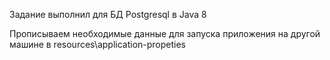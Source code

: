 Задание выполнил для БД Postgresql в Java 8

Прописываем необходимые данные для запуска приложения на другой машине
в resources\application-propeties
